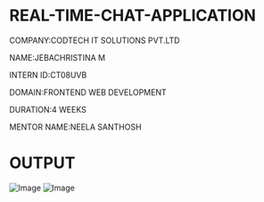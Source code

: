 # REAL-TIME-CHAT-APPLICATION

COMPANY:CODTECH IT SOLUTIONS PVT.LTD

NAME:JEBACHRISTINA M

INTERN ID:CT08UVB

DOMAIN:FRONTEND WEB DEVELOPMENT

DURATION:4 WEEKS

MENTOR NAME:NEELA SANTHOSH

#

# OUTPUT

![Image](https://github.com/user-attachments/assets/aeb7da0b-651f-4bea-ae28-901305d10d9b)
![Image](https://github.com/user-attachments/assets/505d7ad0-9c60-4c1d-b047-7f8967c75cdb)
